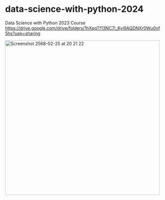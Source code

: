 # data-science-with-python-2024
Data Science with Python 2023 Course
https://drive.google.com/drive/folders/1hXeqTf13NC7l_Kyi9AQDNXr0Wu0nf5hs?usp=sharing

<img width="500" alt="Screenshot 2568-02-25 at 20 21 22" src="https://github.com/user-attachments/assets/b5710f11-5209-4fcc-ad72-eeb79e4c1249" />